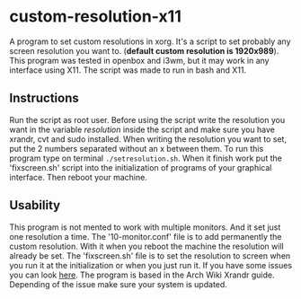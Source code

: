 # custom-resolution-x11
A program to set custom resolutions in xorg. It's a script to set probably any screen resolution you want to. (**default custom resolution is 1920x989**). \
This program was tested in openbox and i3wm, but it may work in any interface using X11. The script was made to run in bash and X11. 

## Instructions
Run the script as root user. Before using the script write the resolution you want in the variable *resolution* inside the script and make sure you have xrandr, cvt and sudo installed. When writing the resolution you want to set, put the 2 numbers separated without an x between them. To run this program type on terminal `./setresolution.sh`. When it finish work put the 'fixscreen.sh' script into the initialization of programs of your graphical interface. Then reboot your machine.

## Usability
This program is not mented to work with multiple monitors. And it set just one resolution a time. The '10-monitor.conf' file is to add permanently the custom resolution. With it when you reboot the machine the resolution will already be set. The 'fixscreen.sh' file is to set the resolution to screen when you run it at the initialization or when you just run it. If you have some issues you can look [here](https://wiki.archlinux.org/index.php/Xrandr). The program is based in the Arch Wiki Xrandr guide. Depending of the issue make sure your system is updated.
